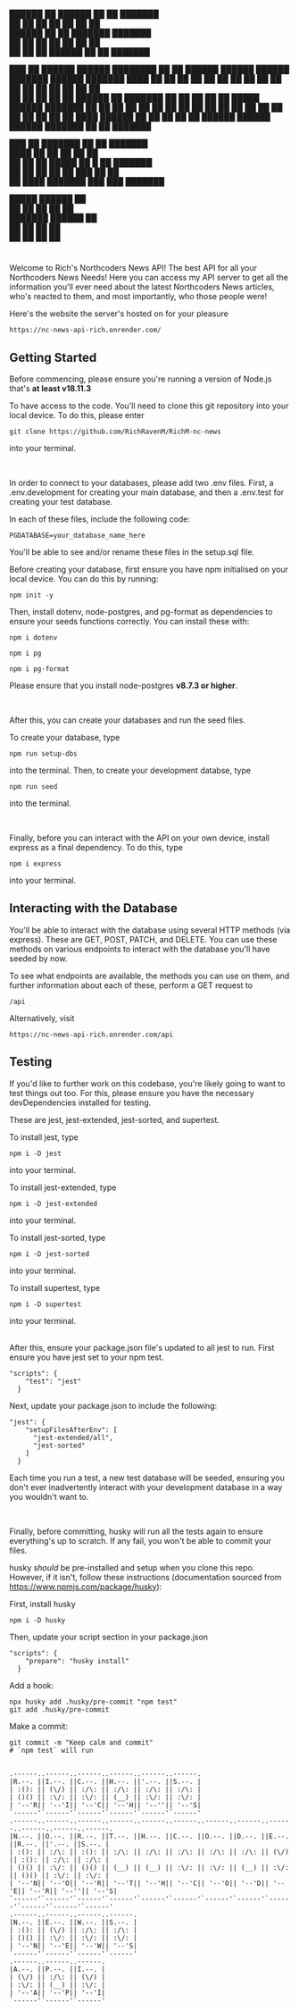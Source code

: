 
██████  ██  ██████ ██   ██ ███████                                                           
██   ██ ██ ██      ██   ██ ██                                                                
██████  ██ ██      ███████ ███████                                                           
██   ██ ██ ██      ██   ██      ██                                                           
██   ██ ██  ██████ ██   ██ ███████                                                           
                                                                                             
                                                                                             
███    ██  ██████  ██████  ████████ ██   ██  ██████  ██████  ██████  ███████ ██████  ███████ 
████   ██ ██    ██ ██   ██    ██    ██   ██ ██      ██    ██ ██   ██ ██      ██   ██ ██      
██ ██  ██ ██    ██ ██████     ██    ███████ ██      ██    ██ ██   ██ █████   ██████  ███████ 
██  ██ ██ ██    ██ ██   ██    ██    ██   ██ ██      ██    ██ ██   ██ ██      ██   ██      ██ 
██   ████  ██████  ██   ██    ██    ██   ██  ██████  ██████  ██████  ███████ ██   ██ ███████ 
                                                                                             
                                                                                             
███    ██ ███████ ██     ██ ███████                                                          
████   ██ ██      ██     ██ ██                                                               
██ ██  ██ █████   ██  █  ██ ███████                                                          
██  ██ ██ ██      ██ ███ ██      ██                                                          
██   ████ ███████  ███ ███  ███████                                                          
                                                                                             
                                                                                             
 █████  ██████  ██                                                                           
██   ██ ██   ██ ██                                                                           
███████ ██████  ██                                                                           
██   ██ ██      ██                                                                           
██   ██ ██      ██                                                                           
                                                                                             
                                                                                             



#

Welcome to Rich's Northcoders News API! The best API for all your Northcoders News Needs! Here you can access my API server to get all the information you'll ever need about the latest Northcoders News articles, who's reacted to them, and most importantly, who those people were!

Here's the website the server's hosted on for your pleasure

`https://nc-news-api-rich.onrender.com/`

## Getting Started

Before commencing, please ensure you're running a version of Node.js that's **at least v18.11.3**

To have access to the code. You'll need to clone this git repository into your local device. To do this, please enter

`git clone https://github.com/RichRavenM/RichM-nc-news`

into your terminal.

<br>

In order to connect to your databases, please add two .env files. First, a .env.development for creating your main database, and then a .env.test for creating your test database.

In each of these files, include the following code:

```
PGDATABASE=your_database_name_here
```

You'll be able to see and/or rename these files in the setup.sql file.

Before creating your database, first ensure you have npm initialised on your local device. You can do this by running:

```
npm init -y
```

Then, install dotenv, node-postgres, and pg-format as dependencies to ensure your seeds functions correctly. You can install these with:

```
npm i dotenv
```

```
npm i pg
```

```
npm i pg-format
```

Please ensure that you install node-postgres **v8.7.3 or higher**.

<br>

After this, you can create your databases and run the seed files.

To create your database, type

```
npm run setup-dbs
```

into the terminal. Then, to create your development databse, type

```
npm run seed
```

into the terminal.

<br>

Finally, before you can interact with the API on your own device, install express as a final dependency.
To do this, type  
```
npm i express
```

into your terminal.

## Interacting with the Database

You'll be able to interact with the database using several HTTP methods (via express). These are GET, POST, PATCH, and DELETE. You can use these methods on various endpoints to interact with the database you'll have seeded by now.

To see what endpoints are available, the methods you can use on them, and further information about each of these, perform a GET request to

```
/api
```

Alternatively, visit

```
https://nc-news-api-rich.onrender.com/api
```

## Testing

If you'd like to further work on this codebase, you're likely going to want to test things out too. For this, please ensure you have the necessary devDependencies installed for testing.

These are jest, jest-extended, jest-sorted, and supertest.

To install jest, type

```
npm i -D jest
```

into your terminal.<br>

To install jest-extended, type

```
npm i -D jest-extended
```

into your terminal.<br>

To install jest-sorted, type

```
npm i -D jest-sorted
```

into your terminal.<br>

To install supertest, type

```
npm i -D supertest
```

into your terminal.

<br>
After this, ensure your package.json file's updated to all jest to run. First ensure you have jest set to your npm test.

```
"scripts": {
    "test": "jest"
  }
```

Next, update your package.json to include the following:

```
"jest": {
    "setupFilesAfterEnv": [
      "jest-extended/all",
      "jest-sorted"
    ]
  }
```

Each time you run a test, a new test database will be seeded, ensuring you don't ever inadvertently interact with your development database in a way you wouldn't want to.

<br>

Finally, before committing, husky will run all the tests again to ensure everything's up to scratch. If any fail, you won't be able to commit your files.

husky _should_ be pre-installed and setup when you clone this repo. However, if it isn't, follow these instructions (documentation sourced from https://www.npmjs.com/package/husky):

First, install husky

```
npm i -D husky
```

Then, update your script section in your package.json

```
"scripts": {
    "prepare": "husky install"
  }
```

Add a hook:

```
npx husky add .husky/pre-commit "npm test"
git add .husky/pre-commit
```

Make a commit:

```
git commit -m "Keep calm and commit"
# `npm test` will run
```

```

.------..------..------..------..------..------.
|R.--. ||I.--. ||C.--. ||H.--. ||'.--. ||S.--. |
| :(): || (\/) || :/\: || :/\: || :/\: || :/\: |
| ()() || :\/: || :\/: || (__) || :\/: || :\/: |
| '--'R|| '--'I|| '--'C|| '--'H|| '--''|| '--'S|
`------'`------'`------'`------'`------'`------'
.------..------..------..------..------..------..------..------..------..------..------..------.
|N.--. ||O.--. ||R.--. ||T.--. ||H.--. ||C.--. ||O.--. ||D.--. ||E.--. ||R.--. ||'.--. ||S.--. |
| :(): || :/\: || :(): || :/\: || :/\: || :/\: || :/\: || :/\: || (\/) || :(): || :/\: || :/\: |
| ()() || :\/: || ()() || (__) || (__) || :\/: || :\/: || (__) || :\/: || ()() || :\/: || :\/: |
| '--'N|| '--'O|| '--'R|| '--'T|| '--'H|| '--'C|| '--'O|| '--'D|| '--'E|| '--'R|| '--''|| '--'S|
`------'`------'`------'`------'`------'`------'`------'`------'`------'`------'`------'`------'
.------..------..------..------.
|N.--. ||E.--. ||W.--. ||S.--. |
| :(): || (\/) || :/\: || :/\: |
| ()() || :\/: || :\/: || :\/: |
| '--'N|| '--'E|| '--'W|| '--'S|
`------'`------'`------'`------'
.------..------..------.
|A.--. ||P.--. ||I.--. |
| (\/) || :/\: || (\/) |
| :\/: || (__) || :\/: |
| '--'A|| '--'P|| '--'I|
`------'`------'`------'

```
